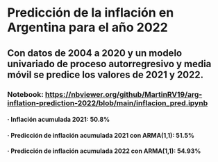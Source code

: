# Predicción de la inflación en Argentina para el año 2022
 
## Con datos de 2004 a 2020 y un modelo univariado de proceso autorregresivo y media móvil se predice los valores de 2021 y 2022.   

### Notebook: https://nbviewer.org/github/MartinRV19/arg-inflation-prediction-2022/blob/main/inflacion_pred.ipynb

#### ·       Inflación acumulada 2021: 50.8%
#### ·       Predicción de inflación acumulada 2021 con ARMA(1,1): 51.5%
#### ·       Predicción de inflación acumulada 2022 con ARMA(1,1): 54.93%
